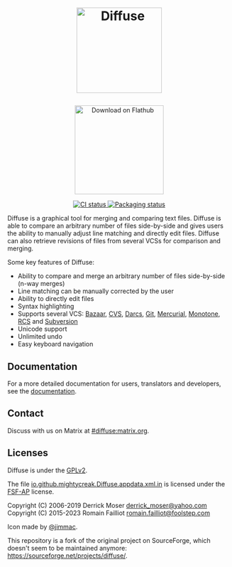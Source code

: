 <h1 align="center">
  <img
    src="./data/icons/hicolor/scalable/apps/io.github.mightycreak.Diffuse.svg"
    alt="Diffuse"
    width="192"
    height="192"/><br/>
</h1>

<p align="center" style="margin-top: 2em">
  <a href="https://flathub.org/apps/details/io.github.mightycreak.Diffuse">
    <img width="200" alt="Download on Flathub" src="https://flathub.org/assets/badges/flathub-badge-en.png"/>
  </a>
</p>

<p align="center">
  <a href="https://github.com/MightyCreak/diffuse/actions/workflows/ci.yml">
    <img
      src="https://github.com/MightyCreak/diffuse/actions/workflows/ci.yml/badge.svg"
      alt="CI status"/>
  </a>
  <a href="https://repology.org/project/diffuse/versions">
    <img src="https://repology.org/badge/tiny-repos/diffuse.svg" alt="Packaging status">
  </a>
</p>

Diffuse is a graphical tool for merging and comparing text files. Diffuse is
able to compare an arbitrary number of files side-by-side and gives users the
ability to manually adjust line matching and directly edit files. Diffuse can
also retrieve revisions of files from several VCSs for comparison and merging.

Some key features of Diffuse:

* Ability to compare and merge an arbitrary number of files side-by-side (n-way
  merges)
* Line matching can be manually corrected by the user
* Ability to directly edit files
* Syntax highlighting
* Supports several VCS: [Bazaar][bzr], [CVS][cvs], [Darcs][darcs], [Git][git],
  [Mercurial][hg], [Monotone][mtn], [RCS][rcs] and [Subversion][svn]
* Unicode support
* Unlimited undo
* Easy keyboard navigation

[bzr]: https://bazaar.canonical.com
[cvs]: https://cvs.nongnu.org
[darcs]: http://darcs.net
[git]: https://git-scm.com
[hg]: https://www.mercurial-scm.org
[mtn]: https://www.monotone.ca
[rcs]: https://www.gnu.org/software/rcs/
[svn]: https://subversion.apache.org

## Documentation

For a more detailed documentation for users, translators and developers, see
the [documentation](docs/).

## Contact

Discuss with us on Matrix at [#diffuse:matrix.org](https://matrix.to/#/#diffuse:matrix.org).

## Licenses

Diffuse is under the [GPLv2](COPYING).

The file [io.github.mightycreak.Diffuse.appdata.xml.in](data/io.github.mightycreak.Diffuse.appdata.xml.in)
is licensed under the [FSF-AP](https://www.gnu.org/prep/maintain/html_node/License-Notices-for-Other-Files.html)
license.

Copyright (C) 2006-2019 Derrick Moser <derrick_moser@yahoo.com>  
Copyright (C) 2015-2023 Romain Failliot <romain.failliot@foolstep.com>

Icon made by [@jimmac](https://github.com/jimmac).

This repository is a fork of the original project on SourceForge, which doesn't
seem to be maintained anymore: <https://sourceforge.net/projects/diffuse/>.
